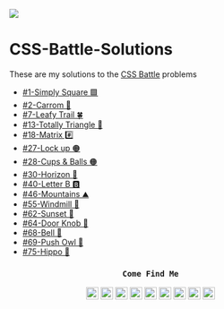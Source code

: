 ![](https://i.ibb.co/jbSCJ2m/maxresdefault.jpg)
# CSS-Battle-Solutions 

These are my solutions to the [CSS Battle](https://cssbattle.dev/player/tsaxena4k) problems 

- [#1-Simply Square 🟩](https://cssbattle.dev/play/1)
- [#2-Carrom 🔣](https://cssbattle.dev/play/2)
- [#7-Leafy Trail 🍀](https://cssbattle.dev/play/7)
- [#13-Totally Triangle 🔺](https://cssbattle.dev/play/13)
- [#18-Matrix #️⃣](https://cssbattle.dev/play/18)
- [#27-Lock up 🟠](https://cssbattle.dev/play/27)
- [#28-Cups & Balls 🟠](https://cssbattle.dev/play/28)
- [#30-Horizon 🌅](https://cssbattle.dev/play/30)
- [#40-Letter B 🅱️](https://cssbattle.dev/play/40)
- [#46-Mountains ⛰️](https://cssbattle.dev/play/46)
- [#55-Windmill 💨](https://cssbattle.dev/play/55)
- [#62-Sunset 🌄](https://cssbattle.dev/play/62)
- [#64-Door Knob 🚪](https://cssbattle.dev/play/64)
- [#68-Bell 🔔](https://cssbattle.dev/play/68)
- [#69-Push Owl 🦉](https://cssbattle.dev/play/69)
- [#75-Hippo 🦛](https://cssbattle.dev/play/75)

<div align='center'>

### `Come Find Me`

[<img alt="Tushar | Twitter" width="22px" src="https://svgshare.com/i/Snh.svg" />][twitter]
[<img alt="Tushar | LinkedIn" width="22px" src="https://svgshare.com/i/SoD.svg" />][linkedin]
[<img alt="Tushar | Instagram" width="22px" src="https://svgshare.com/i/Sko.svg" />][instagram]
[<img alt="Tuhsra | facebook" width="22px" src="https://svgshare.com/i/Snk.svg" />][facebook]
[<img alt="Tuhsra | stackoverflow" width="22px" src="https://svgshare.com/i/Snj.svg" />][stackoverflow]
[<img alt="Tuhsra | discord" width="22px" src="https://svgshare.com/i/Smt.svg" />][discord]
[<img alt="Tuhsra | pinterest" width="22px" src="https://svgshare.com/i/SoQ.svg" />][pinterest]
[<img alt="Tuhsra | dribble" width="22px" src="https://svgshare.com/i/Sni.svg" />][dribble]
[<img alt="Tuhsra | codepen" width="22px" src="https://svgshare.com/i/Sn1.svg" />][codepen]

</div>

[twitter]: https://twitter.com/tsaxena4k
[instagram]: https://www.instagram.com/tsaxena4k/
[linkedin]: https://www.linkedin.com/in/tushar-saxena-94b742184/
[facebook]: https://www.facebook.com/tushar.saxena.56232
[stackoverflow]: https://stackoverflow.com/users/14212597/tushar-saxena
[discord]: https://discord.gg/cvqaGJ
[pinterest]: https://in.pinterest.com/tusharsaxena562/
[dribble]: https://dribbble.com/tsaxen3k
[codepen]: https://codepen.io/tsaxena4k
